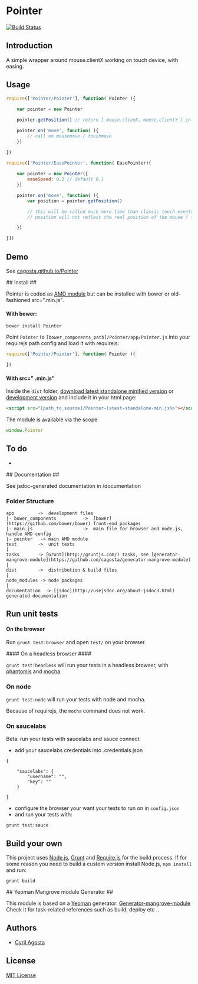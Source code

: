 # Pointer  
[![Build Status](https://secure.travis-ci.org/cagosta/Pointer.png?branch=master)](https://travis-ci.org/cagosta/Pointer)


## Introduction ##

A simple wrapper around mouse.clientX working on touch device, with easing.


## Usage ##

```js
require(['Pointer/Pointer'], function( Pointer ){
    
    var pointer = new Pointer

    pointer.getPosition() // return [ mouse.clienX, mouse.clientY ] in touch device also

    pointer.on('move', function( ){
        // call on mousemove / touchmove
    })

})

require(['Pointer/EasePointer', function( EasePointer){
    
    var pointer = new Pointer({
        easeSpeed: 0.2 // default 0.1
    })

    pointer.on('move', function( ){
        var position = pointer.getPosition()

        // this will be called much more time than classic touch events
        // position will not reflect the real position of the mouse / finger but always tend to it with easing ( exponential )

    })

}])

```


## Demo ##
See [cagosta.github.io/Pointer](http://cagosta.github.io/Pointer) 

## Install ##

Pointer is coded as [AMD module](http://requirejs.org/docs/whyamd.html) but can be installed with bower or old-fashioned src=".min.js".


#### With bower: ####

``` 
bower install Pointer
```

Point `Pointer` to `[bower_components_path]/Pointer/app/Pointer.js` into your requirejs path config 
and load it with requirejs:  

```javascript
require(['Pointer/Pointer'], function( Pointer ){

})
```


#### With src=" .min.js" ####


Inside the `dist` folder, [download latest standalone minified version](https://raw.github.com/cagosta/Pointer/master/dist/Pointer-latest-standalone-min.js) or [development version](https://raw.github.com/cagosta/Pointer/master/dist/Pointer-latest-standalone.js) and include it in your html page:

```html
<script src="[path_to_source]/Pointer-latest-standalone-min.js%>"></script>
```

The module is available via the scope 

```javascript
window.Pointer
```

## To do ##

*  

## Documentation ##

See jsdoc-generated documentation in /documentation  

### Folder Structure ###

    app         ->  development files
    |- bower_components          ->  [bower](https://github.com/bower/bower) front-end packages
    |- main.js                   ->  main file for browser and node.js, handle AMD config
    |- pointer   -> main AMD module
    test        ->  unit tests
    |
    tasks       -> [Grunt](http://gruntjs.com/) tasks, see [generator-mangrove-module](https://github.com/cagosta/generator-mangrove-module)
    |
    dist        ->  distribution & build files
    |
    node_modules -> node packages
    |
    documentation  -> [jsdoc](http://usejsdoc.org/about-jsdoc3.html) generated documentation 


## Run unit tests ##

#### On the browser ####

Run `grunt test:browser` and open `test/` on your browser.

#### On a headless browser ####

`grunt test:headless` will run your tests in a headless browser, with [phantomjs](http://phantomjs.org/) and [mocha](http://visionmedia.github.io/mocha/)

### On node ####

`grunt test:node` will run your tests with node and mocha.  

Because of requirejs, the `mocha` command does not work.


### On saucelabs ####

Beta: run your tests with saucelabs and sauce connect:  
- add your saucelabs credentials into .credentials.json 
```
{
 
    "saucelabs": {
        "username": "",
        "key": ""
    }   

}
```
- configure the browser your want your tests to run on in `config.json`  
- and run your tests with:  
```
grunt test:sauce
```


## Build your own ##

This project uses [Node.js](http://nodejs.org/), [Grunt](http://gruntjs.com/) and [Require.js](http://requirejs.org/docs/optimization.html) for the build process. If for some reason you need to build a custom version install Node.js, `npm install` and run:

    grunt build

## Yeoman Mangrove module Generator ##

This module is based on a [Yeoman](https://github.com/yeoman/yeoman/wiki/Getting-Started) generator: [Generator-mangrove-module](https://github.com/cagosta/generator-mangrove-module)  
Check it for task-related references such as build, deploy etc ..


## Authors ##
* [Cyril Agosta](https://github.com/cagosta)


## License ##

[MIT License](http://www.opensource.org/licenses/mit-license.php)


